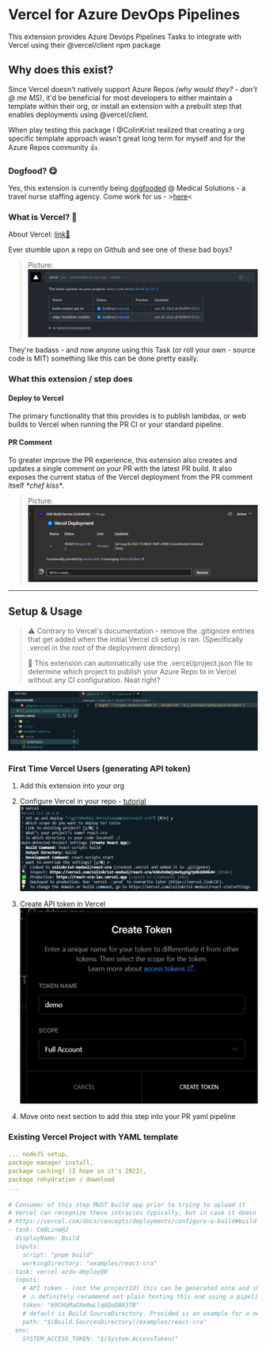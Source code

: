 # Vercel for Azure DevOps Pipelines

This extension provides Azure Devops Pipelines Tasks to integrate with Vercel using their @vercel/client npm package

## Why does this exist?

Since Vercel doesn't natively support Azure Repos _(why would they? - don't @ me MS)_, it'd be beneficial for most developers to either maintain a template within their org, or install an extension with a prebuilt step that enables deployments using @vercel/client.

When play testing this package I @ColinKrist realized that creating a org specific template approach wasn't great long term for myself and for the Azure Repos community 👍.

### Dogfood? 😋

Yes, this extension is currently being [dogfooded](https://www.techopedia.com/definition/30784/dogfooding#:~:text=The%20term%20%22dogfooding%22%20is%20an,is%20confident%20about%20its%20products.) @ Medical Solutions - a travel nurse staffing agency. Come work for us - >[here](https://thebestjobieverhad.com/)<

### What is Vercel? 🔼

About Vercel: [link🔗](https://vercel.com/docs)

Ever stumble upon a repo on Github and see one of these bad boys?
> Picture:
![alt](images/github-vercel-example.png)

They're badass - and now anyone using this Task (or roll your own - source code is MIT) something like this can be done pretty easily.

### What this extension / step does

#### Deploy to Vercel

The primary functionality that this provides is to publish lambdas, or web builds to Vercel when running the PR CI or your standard pipeline.
#### PR Comment

To greater improve the PR experience, this extension also creates and updates a single comment on your PR with the latest PR build. It also exposes the current status of the Vercel deployment from the PR comment itself _\*chef kiss\*_.

> Picture:
 ![alt](images/pr-comment.png)

---

## Setup & Usage

> ⚠ Contrary to Vercel's documentation - remove the .gitignore entries that get added when the initial Vercel cli setup is ran. (Specifically .vercel in the root of the deployment directory)
>
> 🙌 This extension can automatically use the .vercel/project.json file to determine which project to publish your Azure Repo to in Vercel without any CI configuration. Neat right?

![alt](images/cli-initial-setup-project-file.png)

### First Time Vercel Users (generating API token)

1. Add this extension into your org

1. Configure Vercel in your repo - [tutorial](https://vercel.com/docs/cli#introduction/project-linking)
 ![alt](images/cli-initial-setup.png)

1. Create API token in Vercel
  ![create token picture](images/create_token.png)

1. Move onto next section to add this step into your PR yaml pipeline

### Existing Vercel Project with YAML template

```yaml
... nodeJS setup,
package manager install,
package caching? (I hope so it's 2022),
package rehydration / download
...

# Consumer of this step MUST build app prior to trying to upload it
# Vercel can recognize these intracies typically, but in case it doesn't go here to learn about to configuring the project output directory within Vercel
# https://vercel.com/docs/concepts/deployments/configure-a-build#build-and-development-settings
- task: CmdLine@2
  displayName: Build
  inputs:
    script: "pnpm build"
    workingDirectory: "examples/react-cra"
- task: vercel-azdo-deploy@0
  inputs:
    # API token - (not the projectId) this can be generated once and shared across projects
    # ⚠ definitely recommend not plain texting this and using a pipeline variable ;)
    token: "69CHaMaOXm0wLlqGQoDBX3TB"
    # default is Build.SourceDirectory. Provided is an example for a nested repo, or for a monorepo (only supports 1 deployment from a monorepo at this time... TODO)
    path: "$(Build.SourcesDirectory)/examples/react-cra"
  env:
    SYSTEM_ACCESS_TOKEN: "$(System.AccessToken)"
```